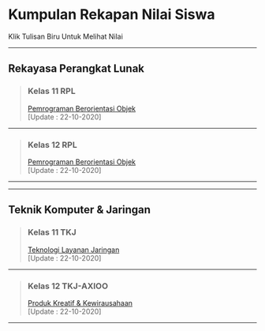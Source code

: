 # Kumpulan Rekapan Nilai Siswa

Klik Tulisan Biru Untuk Melihat Nilai
<hr>

## Rekayasa Perangkat Lunak
> ### Kelas 11 RPL
> [Pemrograman Berorientasi Objek](https://docs.google.com/spreadsheets/d/1iKYczebi5EYg0PM3OGmuz3y3ZYG87QfnygyiSz2rNlc/edit?usp=sharing) 
<br>[Update : 22-10-2020]

<hr>

> ### Kelas 12 RPL
> [Pemrograman Berorientasi Objek](https://docs.google.com/spreadsheets/d/1i-QMnPNmoNvLd1bsb6jU5kAQ_kJtepMKN410c3KZDPI/edit?usp=sharing) 
<br>[Update : 22-10-2020]

<hr>
<hr>

## Teknik Komputer & Jaringan
> ### Kelas 11 TKJ
> [Teknologi Layanan Jaringan](https://docs.google.com/spreadsheets/d/1rlZb-g3Mtnjq-PmjsuhSqinC2Pitm94tf8x35N1zY8Q/edit?usp=sharing) 
<br>[Update : 22-10-2020]

<hr>

> ### Kelas 12 TKJ-AXIOO
> [Produk Kreatif & Kewirausahaan](https://docs.google.com/spreadsheets/d/1yJqimIvmkU8M4Zw2HJRHAB138Si34aU42UnG-Qv2qx8/edit?usp=sharing) 
<br>[Update : 22-10-2020]

<hr>
